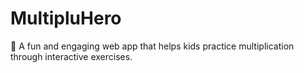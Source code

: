 # MultipluHero
🧮 A fun and engaging web app that helps kids practice multiplication through interactive exercises.
